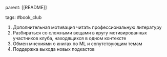parent: [[README]]

tags: #book_club 

1. Дополнительная мотивация читать профессиональную литературу
2. Разбираться со сложными вещами в кругу мотивированных участников клуба, находящихся в одном контексте
3. Обмен мнениями о книгах по ML и сопутствующим темам
4. Поддержка выхода новых подкастов